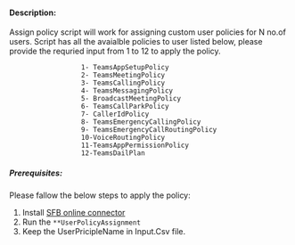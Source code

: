 #### Description:
Assign policy script will work for assigning custom user policies for N no.of users.
Script has all the avaialble policies to user listed below, please provide the requried input from 1 to 12 to apply the policy. 

                      1- TeamsAppSetupPolicy 
                      2- TeamsMeetingPolicy 
                      3- TeamsCallingPolicy
                      4- TeamsMessagingPolicy 
                      5- BroadcastMeetingPolicy
                      6- TeamsCallParkPolicy
                      7- CallerIdPolicy 
                      8- TeamsEmergencyCallingPolicy 
                      9- TeamsEmergencyCallRoutingPolicy
                      10-VoiceRoutingPolicy 
                      11-TeamsAppPermissionPolicy 
                      12-TeamsDailPlan


##### Prerequisites:

Please fallow the below steps to apply the policy:
1)	Install [SFB online connector](https://www.microsoft.com/en-us/download/details.aspx?id=39366)
2)	Run the `**UserPolicyAssignment`
3) Keep the UserPricipleName in Input.Csv file.







